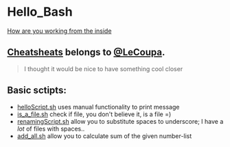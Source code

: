 # Hello_Bash
[](https://img.shields.io/github/stars/InnateC/Hello_Bash)
[How are you working from the inside](https://www.gnu.org/software/bash/manual/html_node/index.html#SEC_Contents)

## [Cheatsheats](/Bash_cheatsheats/README.md) belongs to [@LeCoupa](https://github.com/LeCoupa/awesome-cheatsheets).
> I thought it would be nice to have something cool closer 

## Basic sctipts:
* [helloScript.sh](/helloScript.sh) uses manual functionality to print message
* [is_a_file.sh](/is_a_file.sh) check if file, you don't believe it, is a file =) 
* [renamingScript.sh](/renamingScript.sh) allow you to substitute spaces to underscore; I have a *lot* of files with spaces..
* [add_all.sh](/add_all.sh) allow you to calculate sum of the given number-list

